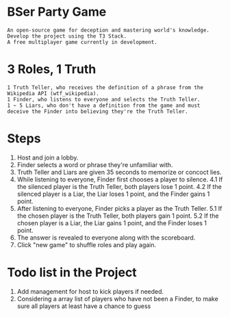 # BSer Party Game
    An open-source game for deception and mastering world's knowledge.
    Develop the project using the T3 Stack.
    A free multiplayer game currently in development.

# 3 Roles, 1 Truth
    1 Truth Teller, who receives the definition of a phrase from the Wikipedia API (wtf_wikipedia).
    1 Finder, who listens to everyone and selects the Truth Teller.
    1 ~ 5 Liars, who don't have a definition from the game and must deceive the Finder into believing they're the Truth Teller.

# Steps
1. Host and join a lobby.
2. Finder selects a word or phrase they're unfamiliar with.
3. Truth Teller and Liars are given 35 seconds to memorize or concoct lies.
4. While listening to everyone, Finder first chooses a player to silence.
    4.1 If the silenced player is the Truth Teller, both players lose 1 point.
    4.2 If the silenced player is a Liar, the Liar loses 1 point, and the Finder gains 1 point.
5. After listening to everyone, Finder picks a player as the Truth Teller.
    5.1 If the chosen player is the Truth Teller, both players gain 1 point.
    5.2 If the chosen player is a Liar, the Liar gains 1 point, and the Finder loses 1 point.
6. The answer is revealed to everyone along with the scoreboard.
7. Click "new game" to shuffle roles and play again.
# Todo list in the Project
1. Add management for host to kick players if needed.
2. Considering a array list of players who have not been a Finder, to make sure all players at least have a chance to guess
    